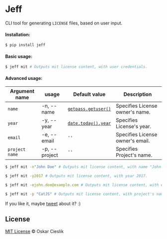 # Jeff

CLI tool for generating `LICENSE` files, based on user input.

#### Installation:

```bash
$ pip install jeff
```


#### Basic usage:

```bash
$ jeff mit # Outputs mit license content, with user credentials.
```


#### Advanced usage:

Argument name   | usage         | Default value                                 | Description
---             | ---           | ---                                           | ---
`name`          | -n, --name    | [`getpass.getuser()`](http://goo.gl/feOHre)   | Specifies License owner's name.
`year`          | -y, --year    | [`date.today().year`](http://goo.gl/47kuL3)   | Specifies License's year.
`email`         | -e, --email   | `''`                                          | Specifies License owner's email.
`project name`  | -p, --project | `''`                                          | Specifies Project's name.


```bash
$ jeff mit -n"John Doe" # Outputs mit license content, with name "John Doe".
```

```bash
$ jeff mit -y2017 # Outputs mit license content, with year 2017.
```

```bash
$ jeff mit -ejohn.doe@example.com # Outputs mit license content, with email "john.doe@example.com".
```

```bash
$ jeff mit -p "CatJS" # Outputs mit license content, with project's name "CatJS".
```

If you like it, maybe [tweet](http://www.twitter.com/share?url=https://github.com/oskarcieslik/jeff&hashtags=jeff.py) about it? :)


## License

[MIT License](https://opensource.org/licenses/MIT) © Oskar Cieslik
